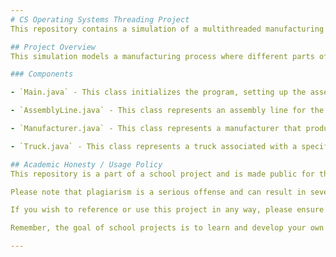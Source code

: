 ```yaml
---
# CS Operating Systems Threading Project
This repository contains a simulation of a multithreaded manufacturing process for a hypothetical product called a "bunny." The simulation models the entire manufacturing process, from the production of individual parts to the assembly of the final product.

## Project Overview
This simulation models a manufacturing process where different parts of a product are produced by different manufacturers and assembled on an assembly line. The simulation uses multithreading to manage the various components of the manufacturing process, including the manufacturers, trucks, and assembly line.

### Components

- `Main.java` - This class initializes the program, setting up the assembly line, trucks, and manufacturers. Users are prompted to input the number of deliveries to be made.

- `AssemblyLine.java` - This class represents an assembly line for the product. It maintains a queue of deliveries from trucks, and each delivery contains a number of parts. The assembly line simulates the process of receiving parts from trucks and assembling products.

- `Manufacturer.java` - This class represents a manufacturer that produces a specific type of part. Each manufacturer is associated with a truck, which it loads with parts. The manufacturer simulates the process of manufacturing parts and loading them onto its truck.

- `Truck.java` - This class represents a truck associated with a specific manufacturer. The truck simulates the process of receiving parts from its manufacturer and delivering them to the assembly line.

## Academic Honesty / Usage Policy
This repository is a part of a school project and is made public for the purpose of showcasing my course work. The project is not intended for use in future school projects. Any use of this code for academic purposes without proper citation is considered a breach of academic integrity rules at most institutions.

Please note that plagiarism is a serious offense and can result in severe consequences. This includes submitting this project as your own work or substantially incorporating it into your own project without proper acknowledgment. Before using any materials from this project, please consult your institution's academic honesty policy or your instructor.

If you wish to reference or use this project in any way, please ensure to provide proper attribution. This can usually be done in the form of a citation or a noticeable comment in your code.

Remember, the goal of school projects is to learn and develop your own skills..

---
```

